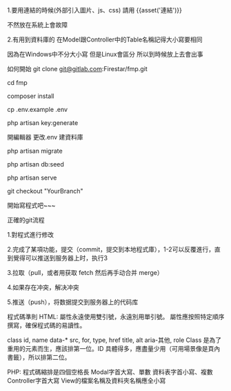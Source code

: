 1.要用連結的時候(外部引入圖片、js、css) 請用
{{asset('連結')}}

不然放在系統上會故障

2.有用到資料庫的 在Model跟Controller中的Table名稱記得大小寫要相同

因為在Windows中不分大小寫 但是Linux會區分 所以到時候放上去會出事


如何開始
git clone git@gitlab.com:Firestar/fmp.git

cd fmp

composer install

cp .env.example .env

php artisan key:generate

開編輯器 更改.env 建資料庫

php artisan migrate

php artisan db:seed

php artisan serve

git checkout "YourBranch"

開始寫程式吧~~~

正確的git流程

1.對程式進行修改

2.完成了某項功能，提交（commit，提交到本地程式庫），1-2可以反覆進行，直到覺得可以推送到服务器上时，执行3

3.拉取（pull，或者用获取 fetch 然后再手动合并 merge）

4.如果存在冲突，解决冲突

5.推送（push），将数据提交到服务器上的代码库

程式碼準則
HTML:
屬性永遠使用雙引號，永遠別用單引號。
屬性應按照特定順序撰寫，確保程式碼的易讀性。

class
id, name
data-*
src, for, type, href
title, alt
aria-其他, role
Class 是為了重用的元素而生，應該排第一位。ID 具體得多，應盡量少用（可用場景像是頁內書籤），所以排第二位。

PHP:
程式碼縮排是四個空格長
Modal字首大寫、單數
資料表字首小寫、複數
Controller字首大寫
View的檔案名稱及資料夾名稱應全小寫
